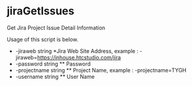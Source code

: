 # jiraGetIssues
Get Jira Project Issue Detail Information

Usage of this script is below.
 * -jiraweb string
    *Jira Web Site Address, example : -jiraweb=https://inhouse.htcstudio.com/jira
 * -password string
 **       Password
 * -projectname string
 **       Project Name, example : -projectname=TYGH
 * -username string
 **       User Name
